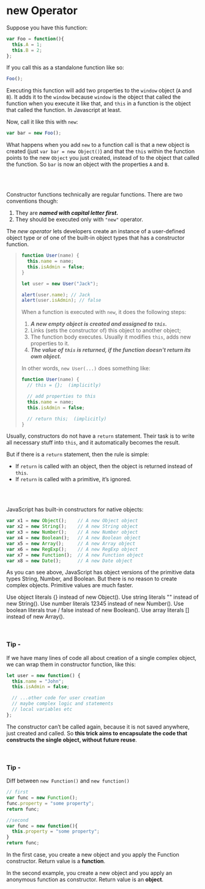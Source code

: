 # new Operator

Suppose you have this function:

```js
var Foo = function(){
  this.A = 1;
  this.B = 2;
};
```

If you call this as a standalone function like so:

```js
Foo();
```

Executing this function will add two properties to the `window` object (`A` and `B`). It adds it to the `window` because `window` is the object that called the function when you execute it like that, and `this` in a function is the object that called the function. In Javascript at least.

Now, call it like this with `new`:

```js
var bar = new Foo();
```

What happens when you add `new` to a function call is that a new object is created (just `var bar = new Object()`) and that the `this` within the function points to the new `Object` you just created, instead of to the object that called the function. So `bar` is now an object with the properties `A` and `B`. 

<br >
<br >

Constructor functions technically are regular functions. There are two conventions though:

1. They are ***named with capital letter first.***
2. They should be executed only with `"new"` operator.



The *new operator* lets developers create an instance of a user-defined object type or of one of the built-in object types that has a constructor function. 



> ```javascript
> function User(name) {
>   this.name = name;
>   this.isAdmin = false;
> }
> 
> let user = new User("Jack");
> 
> alert(user.name); // Jack
> alert(user.isAdmin); // false
> ```
>
> When a function is executed with `new`, it does the following steps:
>
> 1. ***A new empty object is created and assigned to `this`.***
> 2. Links (sets the constructor of) this object to another object;
> 3. The function body executes. Usually it modifies `this`, adds new properties to it.
> 4. ***The value of `this` is returned, if the function doesn't return its own object.***
>
> In other words, `new User(...)` does something like:
>
> ```javascript
> function User(name) {
>   // this = {};  (implicitly)
> 
>   // add properties to this
>   this.name = name;
>   this.isAdmin = false;
> 
>   // return this;  (implicitly)
> }
> ```



Usually, constructors do not have a `return` statement. Their task is to write all necessary stuff into `this`, and it automatically becomes the result.

But if there is a `return` statement, then the rule is simple:

- If `return` is called with an object, then the object is returned instead of `this`.
- If `return` is called with a primitive, it’s ignored.

<br>
<br>

JavaScript has built-in constructors for native objects:
```js
var x1 = new Object();    // A new Object object
var x2 = new String();    // A new String object
var x3 = new Number();    // A new Number object
var x4 = new Boolean();   // A new Boolean object
var x5 = new Array();     // A new Array object
var x6 = new RegExp();    // A new RegExp object
var x7 = new Function();  // A new Function object
var x8 = new Date();      // A new Date object
```
As you can see above, JavaScript has object versions of the primitive data types String, Number, and Boolean. But there is no reason to create complex objects. Primitive values are much faster.

Use object literals {} instead of new Object().
Use string literals "" instead of new String().
Use number literals 12345 instead of new Number().
Use boolean literals true / false instead of new Boolean().
Use array literals [] instead of new Array().

<br>

### Tip -

If we have many lines of code all about creation of a single complex object, we can wrap them in constructor function, like this:

```javascript
let user = new function() {
  this.name = "John";
  this.isAdmin = false;

  // ...other code for user creation
  // maybe complex logic and statements
  // local variables etc
};
```

The constructor can’t be called again, because it is not saved anywhere, just created and called. So **this trick aims to encapsulate the code that constructs the single object, without future reuse**.

<br>

### Tip - 

Diff between `new Function()` and `new function()`

```js
// first
var func = new Function();
func.property = "some property";
return func;

//second
var func = new function(){
  this.property = "some property";
}
return func;
```

In the first case, you create a new object and you apply the Function constructor. Return value is a **function**.

In the second example, you create a new object and you apply an anonymous function as constructor. Return value is an **object**.
